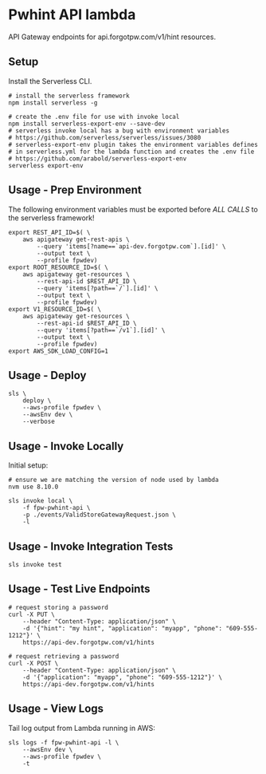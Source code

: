 # Pwhint API lambda

API Gateway endpoints for api.forgotpw.com/v1/hint resources.

## Setup

Install the Serverless CLI.

```shell
# install the serverless framework
npm install serverless -g

# create the .env file for use with invoke local
npm install serverless-export-env --save-dev
# serverless invoke local has a bug with environment variables
# https://github.com/serverless/serverless/issues/3080
# serverless-export-env plugin takes the environment variables defines
# in serverless.yml for the lambda function and creates the .env file
# https://github.com/arabold/serverless-export-env
serverless export-env
```

## Usage - Prep Environment

The following environment variables must be exported before *ALL CALLS* to the serverless framework!

```shell
export REST_API_ID=$( \
    aws apigateway get-rest-apis \
        --query 'items[?name==`api-dev.forgotpw.com`].[id]' \
        --output text \
        --profile fpwdev)
export ROOT_RESOURCE_ID=$( \
    aws apigateway get-resources \
        --rest-api-id $REST_API_ID \
        --query 'items[?path==`/`].[id]' \
        --output text \
        --profile fpwdev)
export V1_RESOURCE_ID=$( \
    aws apigateway get-resources \
        --rest-api-id $REST_API_ID \
        --query 'items[?path==`/v1`].[id]' \
        --output text \
        --profile fpwdev)
export AWS_SDK_LOAD_CONFIG=1
```

## Usage - Deploy

```shell
sls \
    deploy \
    --aws-profile fpwdev \
    --awsEnv dev \
    --verbose
```

## Usage - Invoke Locally

Initial setup:

```shell
# ensure we are matching the version of node used by lambda
nvm use 8.10.0

sls invoke local \
    -f fpw-pwhint-api \
    -p ./events/ValidStoreGatewayRequest.json \
    -l
```

## Usage - Invoke Integration Tests

```shell
sls invoke test
```

## Usage - Test Live Endpoints

```shell
# request storing a password
curl -X PUT \
    --header "Content-Type: application/json" \
    -d '{"hint": "my hint", "application": "myapp", "phone": "609-555-1212"}' \
    https://api-dev.forgotpw.com/v1/hints

# request retrieving a password
curl -X POST \
    --header "Content-Type: application/json" \
    -d '{"application": "myapp", "phone": "609-555-1212"}' \
    https://api-dev.forgotpw.com/v1/hints
```

## Usage - View Logs

Tail log output from Lambda running in AWS:

```shell
sls logs -f fpw-pwhint-api -l \
    --awsEnv dev \
    --aws-profile fpwdev \
    -t
```

